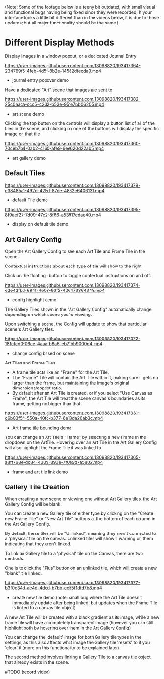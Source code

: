 (Note: Some of the footage below is a teeny bit outdated, with small visual and functional bugs having being fixed since they were recorded; If your interface looks a little bit different than in the videos below, it is due to those updates; but all major functionality should be the same ) 

# Different Display Methods

Display images in a window popout, or a dedicated Journal Entry

https://user-images.githubusercontent.com/13098820/193417364-234769f5-4feb-4d5f-8b2e-14582dfecda9.mp4
- journal entry popover demo

Have a dedicated "Art" scene that images are sent to

https://user-images.githubusercontent.com/13098820/193417382-25c0aaca-ccc5-4232-b53e-95fe7bb06205.mp4
- art scene demo 


Clicking the top button on the controls will display a button list of all of the tiles in the scene, and clicking on one of the buttons will display the specific image on that tile

https://user-images.githubusercontent.com/13098820/193417360-70ceb7b4-0ab2-4160-afe9-6ee620d22ab5.mp4
- art gallery demo 

## Default Tiles

https://user-images.githubusercontent.com/13098820/193417379-e38485a1-492d-425d-87de-4862e6406131.mp4
- default Tile demo


https://user-images.githubusercontent.com/13098820/193417395-8f9aef27-7d09-47c2-8f66-a53917edae40.mp4
- display on default tile demo 

## Art Gallery Config

Open the Art Gallery Config to see each Art Tile and Frame Tile in the scene.

Contextual instructions about each type of tile will show to the right

Click on the floating i button to toggle contextual instructions on and off.


https://user-images.githubusercontent.com/13098820/193417374-e2e42fbd-684f-4e08-93f2-426473364348.mp4
- config highlight demo

The Gallery Tiles shown in the "Art Gallery Config" automatically change depending on which scene you're viewing.

Upon switching a scene, the Config will update to show that particular scene's Art Gallery tiles.

https://user-images.githubusercontent.com/13098820/193417372-181cfcd0-06ce-4aaa-b8a6-eb71bb9000d4.mp4
- change config based on scene

Art Tiles and Frame Tiles

- A frame tile acts like an "Frame" for the Art Tile.
- The "Frame" Tile will contain the Art Tile within it, making sure it gets no larger than the frame, but maintaining the image's original dimensions/aspect ratio.
- By default after an Art Tile is created, or if you select "Use Canvas as Frame", the Art Tile will treat the scene canvas's boundaries as its frame, getting no bigger than that.


https://user-images.githubusercontent.com/13098820/193417331-c6b03f54-550a-40fc-b377-6e18da26ab3c.mp4 
- Art frame tile bounding demo

You can change an Art Tile's "Frame" by selecting a new Frame in the dropdown on the ArtTile.
Hovering over an Art Tile in the Art Gallery Config will also highlight the Frame Tile it was linked to

https://user-images.githubusercontent.com/13098820/193417365-a8ff798e-dc84-4309-893e-7f0e9d7a5802.mp4
- frame and art tile link demo

## Gallery Tile Creation

When creating a new scene or viewing one without Art Gallery tiles, the Art Gallery Config will be blank. 

You can create a new Gallery tile of either type by clicking on the "Create new Frame Tile" or "New Art Tile" buttons at the bottom of each column in the Art Gallery Config. 

By default, these tiles will be "Unlinked", meaning they aren't connected to a 'physical' tile on the canvas. Unlinked tiles will show a warning on them indicating that they aren't linked.

To link an Gallery tile to a 'physical' tile on the Canvas, there are two methods. 

One is to click the "Plus" button on an unlinked tile, which will create a new "blank" tile linked. 


https://user-images.githubusercontent.com/13098820/193417377-b3f0c34d-ae4d-4dcd-b7bb-cc55f1dfd7b8.mp4
- create new tile demo (note: small bug where the Art Tile doesn't immediately update after being linked, but updates when the Frame Tile is linked to a canvas tile object)

A new Art Tile will be created with a black gradient as its image, while a new frame tile will have a completely transparent image (however you can still highlight both by hovering over them in the Art Gallery Config) 

You can change the 'default' image for both Gallery tile types in the settings, as this also affects what image the Gallery tile 'resets' to if you 'clear' it (more on this functionality to be explained later)


The second method involves linking a Gallery Tile to a canvas tile object that already exists in the scene. 

#TODO (record video) 

